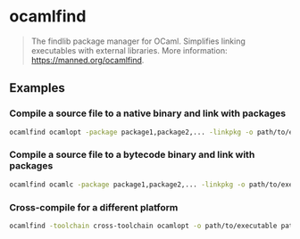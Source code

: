 # ocamlfind

> The findlib package manager for OCaml. Simplifies linking executables with external libraries. More information: <https://manned.org/ocamlfind>.

## Examples

### Compile a source file to a native binary and link with packages

```bash
ocamlfind ocamlopt -package package1,package2,... -linkpkg -o path/to/executable path/to/source.ml
```

### Compile a source file to a bytecode binary and link with packages

```bash
ocamlfind ocamlc -package package1,package2,... -linkpkg -o path/to/executable path/to/source.ml
```

### Cross-compile for a different platform

```bash
ocamlfind -toolchain cross-toolchain ocamlopt -o path/to/executable path/to/source.ml
```
